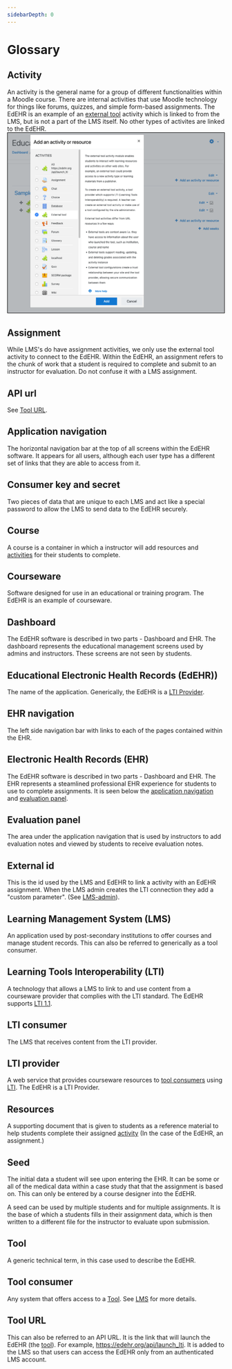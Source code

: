```yaml
---
sidebarDepth: 0
---
```


# Glossary

## Activity
An activity is the general name for a group of different functionalities within a Moodle course. There are internal activities that use Moodle technology for things like forums, quizzes, and simple form-based assignments. The EdEHR is an example of an [external tool](#tool) activity which is linked to from the LMS, but is not a part of the LMS itself. No other types of activites are linked to the EdEHR.
![Moodle activities](../images/moodle-course-add-activity.png)

## Assignment
While LMS's do have assignment activities, we only use the external tool activity to connect to the EdEHR. Within the EdEHR, an assignment refers to the chunk of work that a student is required to complete and submit to an instructor for evaluation. Do not confuse it with a LMS assignment.

## API url
See [Tool URL](#tool-url).

## Application navigation
The horizontal navigation bar at the top of all screens within the EdEHR software. It appears for all users, although each user type has a different set of links that they are able to access from it.

## Consumer key and secret
Two pieces of data that are unique to each LMS and act like a special password to allow the LMS to send data to the EdEHR securely.

## Course
A course is a container in which a instructor will add resources and [activities](#activity) for their students to complete.

## Courseware
Software designed for use in an educational or training program. The EdEHR is an example of courseware.

## Dashboard
The EdEHR software is described in two parts - Dashboard and EHR. The dashboard represents the educational management screens used by admins and instructors. These screens are not seen by students.

## Educational Electronic Health Records (EdEHR))
The name of the application. Generically, the EdEHR is a [LTI Provider](#lti-provider).

## EHR navigation
The left side navigation bar with links to each of the pages contained within the EHR.

## Electronic Health Records (EHR)
The EdEHR software is described in two parts - Dashboard and EHR. The EHR represents a steamlined professional EHR experience for students to use to complete assignments. It is seen below the [application navigation](#application-navigation) and [evaluation panel](#evaluation-panel). 

## Evaluation panel
The area under the application navigation that is used by instructors to add evaluation notes and viewed by students to receive evaluation notes.

## External id
This is the id used by the LMS and EdEHR to link a activity with an EdEHR assignment. When the LMS admin creates the LTI connection they add a "custom parameter". (See [LMS-admin](/lms-admin/)). 

## Learning Management System (LMS)
An application used by post-secondary institutions to offer courses and manage student records. This can also be referred to generically as a tool consumer.

## Learning Tools Interoperability (LTI)
A technology that allows a LMS to link to and use content from a courseware provider that complies with the LTI standard. The EdEHR supports [LTI 1.1](https://www.imsglobal.org/specs/ltiv2p0/implementation-guide). 

## LTI consumer
The LMS that receives content from the LTI provider.

## LTI provider
A web service that provides courseware resources to [tool consumers](#tool-consumer) using [LTI](learning-tools-interoperability (LTI)). The EdEHR is a LTI Provider.

## Resources
A supporting document that is given to students as a reference material to help students complete their assigned [activity](#activity) (In the case of the EdEHR, an assignment.)

## Seed
The initial data a student will see upon entering the EHR. It can be some or all of the medical data within a case study that that the assignment is based on. This can only be entered by a course designer into the EdEHR.

A seed can be used by multiple students and for multiple assignments. It is the base of which a students fills in their assignment data, which is then written to a different file for the instructor to evaluate upon submission.

## Tool
A generic technical term, in this case used to describe the EdEHR.

## Tool consumer
Any system that offers access to a [Tool](#tool). See [LMS](#lms) for more details.

## Tool URL
This can also be referred to an API URL. It is the link that will launch the EdEHR (the [tool](#tool)). For example, https://edehr.org/api/launch_lti. It is added to the LMS so that users can access the EdEHR only from an authenticated LMS account. 
